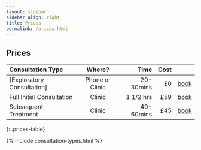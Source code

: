 ```yaml
---
layout: sidebar
sidebar_align: right
title: Prices
permalink: /prices.html
---
```

## Prices

| Consultation Type |Where?| Time | Cost |   |
|:--------|:-------:|--------:|--------:|--------:|
| [Exploratory Consultation] | Phone or Clinic | 20-30mins   | £0   | [book](/howtobook.html) |
| Full Initial Consultation  | Clinic | 1 1/2 hrs   | £59   |[book](/howtobook.html) |
| Subsequent Treatment  | Clinic | 40-60mins   | £45   |[book](/howtobook.html) |
{: .prices-table}

{% include consultation-types.html %}